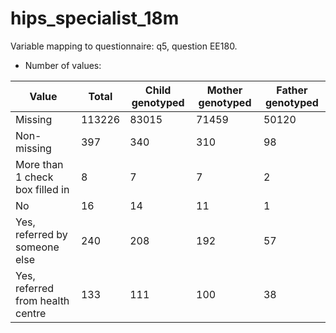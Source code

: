 # hips_specialist_18m
Variable mapping to questionnaire: q5, question EE180.
- Number of values:

| Value | Total | Child genotyped | Mother genotyped | Father genotyped |
| ----- | ----- | --------------- | ---------------- | ---------------- |
| Missing | 113226 | 83015 | 71459 | 50120 |
| Non-missing | 397 | 340 | 310 | 98 |
| More than 1 check box filled in | 8 | 7 | 7 |2 |
| No | 16 | 14 | 11 |1 |
| Yes, referred by someone else | 240 | 208 | 192 |57 |
| Yes, referred from health centre | 133 | 111 | 100 |38 |



